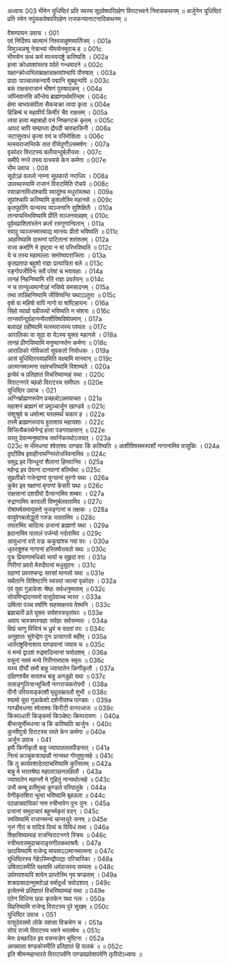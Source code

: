 अध्यायः 003
भीमेन युधिष्ठिरं प्रति स्वस्य सूदवेषपरिग्रहेण विराटभवने निवासकथनम् ॥ अर्जुनेन युधिष्ठिरं प्रति स्वेन नपुंसकवेषपरिग्रहेण राजकन्यानाटनादिकथनम् ॥

वैशम्पायन उवाच ।	001  
एवं निर्दिश्य चात्मानं निश्वसन्नुष्णमार्तिजम् ।	001a  
विमुञ्चन्नश्रु नेत्राभ्यां भीमसेनमुवाच ह ॥	001c  
भीमसेन कथं कर्म मात्स्यराष्ट्रे करिष्यसि ।	002a  
हत्वा क्रोधवशांस्तत्र पर्वते गन्धमादने ॥	002c  
यक्षान्क्रोधाभिताम्राक्षान्राक्षसांश्चापि पौरुषात् ।	003a  
प्रादाः पाञ्चालकन्यायै पद्मानि सुबहून्यपि ॥	003c  
बकं राक्षसराजानं भीषणं पुरुषादकम् ।	004a  
जघ्निवानसि कौन्तेय ब्राह्मणार्थमरिन्दम ।	004c  
क्षेमा चाभयसंवीता सैकचक्रा त्वया कृता ॥	004e  
हिडिम्बं च महावीर्यं किर्मीरं चैव राक्षसम् ।	005a  
त्वया हत्वा महाबाहो वनं निष्कण्टकं कृतम् ॥	005c  
आपदं चापि सम्प्राप्ता द्रौपदी चारुहासिनी ।	006a  
जटासुरवधं कृत्वा वयं च परिमोक्षिताः ॥	006c  
मत्स्यराजान्तिके तात वीर्यपूर्णोऽत्यमर्षणः ।	007a  
वृकोदर विराटस्य बलीयान्दुर्बलीयसः ।	007c  
समीपे नगरे तस्य वत्स्यसे केन कर्मणा ॥	007e  
भीम उवाच ।	008  
सूदोऽहं वललो नाम्ना सूपकारो नराधिप ।	008a  
उपस्थास्यामि राजानं विराटमिति रोचये ॥	008c  
रसान्नानाविधांश्चापि स्वादूंश्च मधुरांस्तथा ।	009a  
सूपांश्चापि करिष्यामि कुशलोस्मि महानसे ॥	009c  
कृतपूर्वाणि यान्यस्य व्यञ्जनानि सुशिक्षितैः ।	010a  
तान्यप्यभिभविष्यामि प्रीतिं सञ्जनयन्नहम् ॥	010c  
पूर्वमप्राशितांस्तेन कर्ता रसगुणान्वितान् ।	011a  
स्वादु व्यञ्जनमास्वाद्य मात्स्यः प्रीतो भविष्यति ॥	011c  
आहरिष्यामि दारूणां पाटितानां शतंशतम् ।	012a  
राजा कर्माणि मे दृष्ट्वा न मां परिभविष्यति ॥	012c  
ये च तस्य महामल्लाः समरेष्वपराजिताः ।	013a  
कृतप्रतापा बहुशो राज्ञः प्रत्यायिता बले ॥	013c  
रङ्गोपजीविनः सर्वे परेषां च भयावहाः ।	014a  
तानहं निहनिष्यामि रतिं राज्ञः प्रवर्तयन् ॥	014c   
न च तान्युध्यमानोऽहं नयिष्ये यमसादनम् ।	015a   
तथा तान्निहनिष्यामि जीविष्यन्ति यथाऽऽतुराः ॥	015c   
वृषो वा महिषो वापि नागो वा षाष्टिहायनः ।	016a   
सिंहो व्याघ्रो ग्रहीतव्यो भविष्यति न संशयः ॥	016c   
तान्सर्वान्दुर्ग्रहानन्यैराशीविषविषोपमान् ।	017a   
बलादहं ग्रहीष्यामि मत्स्यराजस्य पश्यतः ॥	017c   
आरालिका वा सूदा वा येऽस्य युक्ता महानसे ।	018a   
तानहं प्रीणयिष्यामि मनुष्यान्स्तेन कर्मणा ॥	018c   
आरालिको गोविकर्ता सूपकर्ता नियोधकः ।	019a   
आसं युधिष्ठिरस्याहमिति वक्ष्यामि मानवान् ॥	019c   
आत्मानमात्मना रक्षंश्चरिष्यामि विशाम्पते ।	020a   
 इत्येवं च प्रतिज्ञातं विचरिष्याम्यहं यथा ।	020c  
विराटनगरे च्छन्नो विराटस्य समीपतः ॥	020e   
युधिष्ठिर उवाच ।	021   
अग्निर्ब्राह्मणरूपेण प्रच्छन्नोऽन्नमयाचत ।	021a   
महाशनं ब्राह्मणं मां प्रमुञ्चार्जुन खाण्डवे ॥	021c   
संशुश्रुवे च धर्मात्मा यस्तमर्थं चकार ह ।	022a   
तस्मै ब्राह्मणरूपाय हुताशाय महायशाः ।	022c   
विजित्यैकरथेनेन्द्रं हत्वा पन्नगराक्षसान् ॥	022e  
यस्तु देवान्मनुष्यांश्च सर्वानेकरथोऽजयत् ।	023a  
023c    स भीमधन्वा श्वेताश्वः पाण्डवः किं करिष्यति ॥
आशीविषसमस्पर्शो नागानामिव वासुकिः ।	024a  
दृष्टीविष इवाहीनामग्निस्तेजस्विनामिव ॥	024c  
समुद्र इव सिन्धूनां शैलानां हिमवानिव ।	025a  
महेन्द्र इव देवानां दानवानां बलिर्यथा ॥	025c  
सुप्रतीको गजेन्द्राणां युग्यानां तुरगो यथा ।	026a  
कुबेर इव यक्षाणां मृगाणां केसरी यथा ॥	026c  
राक्षसानां दशग्रीवो दैत्यानामिव शम्बरः ।	027a  
रुद्राणामिव कापाली विष्णुर्बलवतामिव ॥	027c  
रोषामर्षसमायुक्तो भुजङ्गानां च तक्षकः ।	028a  
वायुवेगबलोद्धृतो गरुडः पततामिव ॥	028c  
तपतामिव चादित्यः प्रजानां ब्राह्मणो यथा ।	029a  
ह्रदानामिव पातालं पर्जन्यो नर्दतामिव ॥	029c  
आयुधानां वरो वज्रः ककुद्मांश्च गवां वरः ।	030a  
धृतराष्ट्रश्च नागानां हस्तिष्वैरावतो यथा ॥	030c  
पुत्रः प्रियाणामधिको भार्या च सुहृदां वरा ।	031a  
गिरीणां प्रवरो मेरुर्देवानां मधुसूदनः ।	031c  
ग्रहाणां प्रवरश्चन्द्रः सरसां मानसो यथा ॥	031e  
यथैतानि विशिष्टानि स्वस्यां जात्यां वृकोदर ।	032a  
एवं युवा गुडाकेशः श्रेष्ठः सर्वधनुष्मताम् ॥	032c  
सोयमिन्द्रादनवमो वासुदेवाच्च भारत ।	033a  
उषित्वा पञ्च वर्षाणि सहस्राक्षस्य वेश्मनि ।	033c  
ब्रह्मचारी व्रते युक्तः सर्वशस्त्रभृतांवरः ॥	033e  
अवाप चास्त्रमस्त्रज्ञः सर्वज्ञः सर्वसम्मतः ।	034a  
क्षिप्रं चाणु विचित्रं च ध्रुवं च वदतां वरः ॥	034c  
अनुज्ञातः सुरेन्द्रेण पुनः प्रत्यागतो महीम् ।	035a  
धार्तराष्ट्रविनाशाय पाण्डवानां जयाय च ॥	035c  
यं मन्ये द्वादशं रुद्रमादित्यानां त्रयोदशम् ।	036a  
वसूनां नवमं मन्ये गिरीणामष्टमः स्मृतः ॥	036c  
यस्य दीर्घौ समौ बाहू ज्याघातेन किणीकृतौ ।	037a  
दक्षिणश्चैव सव्यश्च बाहू अनडुहो यथा ॥	037c  
तलाङ्गुलित्राभ्युचितौ नागराजकरोपमौ ।	038a  
पीनौ परिघसङ्काशौ मृदुताम्रतलौ शुभौ ॥	038c  
श्यामो युवा गुडाकेशो दर्शनीयश्च पाण्डवः ।	039a  
गाण्डीवधन्वा श्वेताश्वः किरीटी वानरध्वजः ॥	039c  
किंरूपधारी किङ्कर्मा किञ्चेष्टः किम्परायणः ।	040a  
बीभत्सुर्भीमधन्वा च किं करिष्यति चार्जुनः ।	040c  
कुन्तीपुत्रो विराटस्य रमते केन कर्मणा ॥	040e  
अर्जुन उवाच ।	041  
इमौ किणीकृतौ बाहू ज्याघाततलपीडनात् ।	041a  
नित्यं कञ्चुकसञ्छन्नौ नान्यथा गोप्तुमुत्सहे ॥	041c  
किं तु कार्यवशादेतदाचरिष्यामि कुत्सितम् ॥	042a  
बाहू मे भरतश्रेष्ठ महालाञ्छनलक्षितौ ।	043a  
ज्याघातेन महान्तौ मे गूहितुं नान्यथोत्सहे ॥	043c  
उभौ कम्बू प्रतीमुच्य कुण्डले परिपातुके ।	044a  
वेणीकृतशिरा भूत्वा भविष्यामि बृहन्नला ॥	044c  
पठन्नाख्यायिकां नाम स्त्रीभावेन पुनः पुनः ।	045a  
प्रजानां समुदाचारं बहुनर्मकृतं वदन् ।	045c  
रमयिष्यामि राजानमन्यं चान्तःपुरे जनम् ॥	045e  
नृत्तं गीतं च वादित्रं दिव्यं च विविधं तथा ।	046a  
शिक्षयिष्याम्यहं राजन्विराटनगरे स्त्रियः ॥	046c  
स्त्रीभावसमुदाचारान्नृत्तगीतकथाश्रयैः ।	047a  
छादयिष्यामि राजेन्द्र माययाऽऽत्मानमात्मना ॥	047c  
युधिष्ठिरस्य गेहेऽस्मिन्द्रौपद्याः परिचारिका ।	048a  
उषिताऽस्मीति वक्ष्यामि धर्मराजस्य सम्मता ॥	048c  
उर्वश्याश्चापि शापेन प्राप्तोस्मि नृप षण्डताम् ।	049a  
शक्रप्रसादान्मुक्तोऽहं वर्षादूर्ध्वं त्रयोदशात् ।	049c  
इत्येतन्मे प्रतिज्ञातं विचरिष्याम्यहं यथा ॥	049e  
एतेन विधिना छन्नः कृतकेन यथा नलः ।	050a  
विहरिष्यामि राजेन्द्र विराटस्य पुरे सुखम् ॥	050c  
युधिष्ठिर उवाच ।	051  
वासुदेवसमो लोके यशसा विक्रमेण च ।	051a  
सोयं राज्ये विराटस्य भवने भरतर्षभः ॥	051c  
मेरुः प्रच्छादित इव वसन्वज्रेण मुष्टिना ।	052a  
आख्याता षण्डकोस्मीति प्रतिज्ञातं हि पातकं ॥ ॥	052c  
इति श्रीमन्महाभारते विराटपर्वणि पाण्डवप्रवेशपर्वणि तृतीयोऽध्यायः ॥
